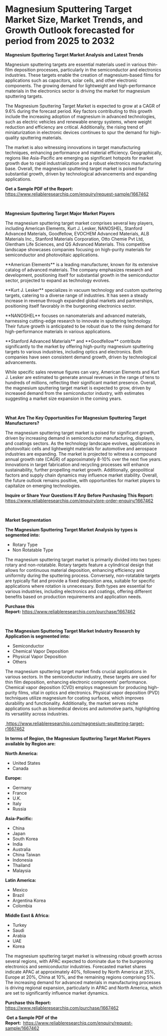 <p><h1>Magnesium Sputtering Target Market Size, Market Trends, and Growth Outlook forecasted for period from 2025 to 2032</h1></p><p><strong>Magnesium Sputtering Target Market Analysis and Latest Trends</strong></p>
<p><p>Magnesium sputtering targets are essential materials used in various thin-film deposition processes, particularly in the semiconductor and electronics industries. These targets enable the creation of magnesium-based films for applications such as capacitors, solar cells, and other electronic components. The growing demand for lightweight and high-performance materials in the electronics sector is driving the market for magnesium sputtering targets.</p><p>The Magnesium Sputtering Target Market is expected to grow at a CAGR of 9.6% during the forecast period. Key factors contributing to this growth include the increasing adoption of magnesium in advanced technologies, such as electric vehicles and renewable energy systems, where weight reduction and efficiency are critical. Additionally, the rising trend of miniaturization in electronic devices continues to spur the demand for high-quality sputtering materials. </p><p>The market is also witnessing innovations in target manufacturing techniques, enhancing performance and material efficiency. Geographically, regions like Asia-Pacific are emerging as significant hotspots for market growth due to rapid industrialization and a robust electronics manufacturing base. Overall, the magnesium sputtering target market is poised for substantial growth, driven by technological advancements and expanding applications.</p></p>
<p><strong>Get a Sample PDF of the Report:&nbsp;</strong> <a href="https://www.reliableresearchiq.com/enquiry/request-sample/1667462?utm_campaign=3200&utm_medium=2&utm_source=Github&utm_content=ia&utm_term=18042025&utm_id=magnesium-sputtering-target">https://www.reliableresearchiq.com/enquiry/request-sample/1667462</a></p>
<p>&nbsp;</p>
<p><strong>Magnesium Sputtering Target Major Market Players</strong></p>
<p><p>The magnesium sputtering target market comprises several key players, including American Elements, Kurt J. Lesker, NANOSHEL, Stanford Advanced Materials, Goodfellow, EVOCHEM Advanced Materials, ALB Materials Inc., Stanford Materials Corporation, Otto Chemie Pvt Ltd, Glentham Life Sciences, and QS Advanced Materials. This competitive landscape showcases companies focusing on high-purity materials for semiconductor and photovoltaic applications.</p><p>**American Elements** is a leading manufacturer, known for its extensive catalog of advanced materials. The company emphasizes research and development, positioning itself for substantial growth in the semiconductor sector, projected to expand as technology evolves.</p><p>**Kurt J. Lesker** specializes in vacuum technology and custom sputtering targets, catering to a diverse range of industries. It has seen a steady increase in revenue through expanded global markets and partnerships, positioning itself favorably in the burgeoning electronics sector.</p><p>**NANOSHEL** focuses on nanomaterials and advanced materials, harnessing cutting-edge research to innovate in sputtering technology. Their future growth is anticipated to be robust due to the rising demand for high-performance materials in various applications.</p><p>**Stanford Advanced Materials** and **Goodfellow** contribute significantly to the market by offering high-purity magnesium sputtering targets to various industries, including optics and electronics. Both companies have seen consistent demand growth, driven by technological advancements.</p><p>While specific sales revenue figures can vary, American Elements and Kurt J. Lesker are estimated to generate annual revenues in the range of tens to hundreds of millions, reflecting their significant market presence. Overall, the magnesium sputtering target market is expected to grow, driven by increased demand from the semiconductor industry, with estimates suggesting a market size expansion in the coming years.</p></p>
<p>&nbsp;</p>
<p><strong>What Are The Key Opportunities For Magnesium Sputtering Target Manufacturers?</strong></p>
<p><p>The magnesium sputtering target market is poised for significant growth, driven by increasing demand in semiconductor manufacturing, displays, and coatings sectors. As the technology landscape evolves, applications in photovoltaic cells and lightweight materials for automotive and aerospace industries are expanding. The market is projected to witness a compound annual growth rate (CAGR) of approximately 8-10% over the next five years. Innovations in target fabrication and recycling processes will enhance sustainability, further propelling market growth. Additionally, geopolitical factors and supply chain dynamics may influence market stability. Overall, the future outlook remains positive, with opportunities for market players to capitalize on emerging technologies.</p></p>
<p><strong>Inquire or Share Your Questions If Any Before Purchasing This Report:</strong> <a href="https://www.reliableresearchiq.com/enquiry/pre-order-enquiry/1667462?utm_campaign=3200&utm_medium=2&utm_source=Github&utm_content=ia&utm_term=18042025&utm_id=magnesium-sputtering-target">https://www.reliableresearchiq.com/enquiry/pre-order-enquiry/1667462</a></p>
<p>&nbsp;</p>
<p><strong>Market Segmentation</strong></p>
<p><strong>The Magnesium Sputtering Target Market Analysis by types is segmented into:</strong></p>
<p><ul><li>Rotary Type</li><li>Non Rotatable Type</li></ul></p>
<p><p>The magnesium sputtering target market is primarily divided into two types: rotary and non-rotatable. Rotary targets feature a cylindrical design that allows for continuous material deposition, enhancing efficiency and uniformity during the sputtering process. Conversely, non-rotatable targets are typically flat and provide a fixed deposition area, suitable for specific applications where rotation is unnecessary. Both types are essential for various industries, including electronics and coatings, offering different benefits based on production requirements and application needs.</p></p>
<p><strong>Purchase this Report:&nbsp;</strong><a href="https://www.reliableresearchiq.com/purchase/1667462?utm_campaign=3200&utm_medium=2&utm_source=Github&utm_content=ia&utm_term=18042025&utm_id=magnesium-sputtering-target">https://www.reliableresearchiq.com/purchase/1667462</a></p>
<p>&nbsp;</p>
<p><strong>The Magnesium Sputtering Target Market Industry Research by Application is segmented into:</strong></p>
<p><ul><li>Semiconductor</li><li>Chemical Vapor Deposition</li><li>Physical Vapor Deposition</li><li>Others</li></ul></p>
<p><p>The magnesium sputtering target market finds crucial applications in various sectors. In the semiconductor industry, these targets are used for thin film deposition, enhancing electronic components' performance. Chemical vapor deposition (CVD) employs magnesium for producing high-purity films, vital in optics and electronics. Physical vapor deposition (PVD) techniques utilize magnesium for coating surfaces, which improves durability and functionality. Additionally, the market serves niche applications such as biomedical devices and automotive parts, highlighting its versatility across industries.</p></p>
<p><a href="https://www.reliableresearchiq.com/magnesium-sputtering-target-r1667462?utm_campaign=3200&utm_medium=2&utm_source=Github&utm_content=ia&utm_term=18042025&utm_id=magnesium-sputtering-target">&nbsp;https://www.reliableresearchiq.com/magnesium-sputtering-target-r1667462</a></p>
<p><strong>In terms of Region, the Magnesium Sputtering Target Market Players available by Region are:</strong></p>
<p>
    <p> <strong> North America: </strong>
        <ul>
            <li>United States</li>
            <li>Canada</li>
        </ul>
        </p> 
    <p> <strong> Europe: </strong>
        <ul>
            <li>Germany</li>
            <li>France</li>
            <li>U.K.</li>
            <li>Italy</li>
            <li>Russia</li>
        </ul>
        </p> 
    <p> <strong> Asia-Pacific: </strong>
        <ul>
            <li>China</li>
            <li>Japan</li>
            <li>South Korea</li>
            <li>India</li>
            <li>Australia</li>
            <li>China Taiwan</li>
            <li>Indonesia</li>
            <li>Thailand</li>
            <li>Malaysia</li>
        </ul>
        </p> 
    <p> <strong> Latin America: </strong>
        <ul>
            <li>Mexico</li>
            <li>Brazil</li>
            <li>Argentina Korea</li>
            <li>Colombia</li>
        </ul>
        </p> 
    <p> <strong> Middle East & Africa: </strong>
        <ul>
            <li>Turkey</li>
            <li>Saudi</li>
            <li>Arabia</li>
            <li>UAE</li>
            <li>Korea</li>
        </ul>
    </p>
    </p>
<p><p>The magnesium sputtering target market is witnessing robust growth across several regions, with APAC expected to dominate due to the burgeoning electronics and semiconductor industries. Forecasted market shares indicate APAC at approximately 40%, followed by North America at 25%, Europe at 20%, China at 10%, and the remaining regions comprising 5%. The increasing demand for advanced materials in manufacturing processes is driving regional expansion, particularly in APAC and North America, which are set to significantly influence market dynamics.</p></p>
<p><strong>Purchase this Report: </strong><a href="https://www.reliableresearchiq.com/purchase/1667462?utm_campaign=3200&utm_medium=2&utm_source=Github&utm_content=ia&utm_term=18042025&utm_id=magnesium-sputtering-target">https://www.reliableresearchiq.com/purchase/1667462</a></p>
<p>&nbsp;<strong>Get a Sample PDF of the Report:&nbsp;&nbsp;</strong><a href="https://www.reliableresearchiq.com/enquiry/request-sample/1667462?utm_campaign=3200&utm_medium=2&utm_source=Github&utm_content=ia&utm_term=18042025&utm_id=magnesium-sputtering-target">https://www.reliableresearchiq.com/enquiry/request-sample/1667462</a></p>
<p><strong></strong></p>
<p><p></p><p></p><p></p></p>